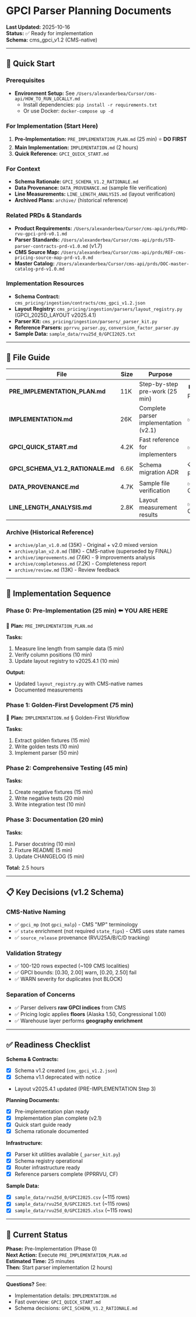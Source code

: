 # GPCI Parser Planning Documents

**Last Updated:** 2025-10-16  
**Status:** ✅ Ready for implementation  
**Schema:** cms_gpci_v1.2 (CMS-native)

---

## 🎯 **Quick Start**

### Prerequisites
- **Environment Setup:** See `/Users/alexanderbea/Cursor/cms-api/HOW_TO_RUN_LOCALLY.md`
  - Install dependencies: `pip install -r requirements.txt`
  - Or use Docker: `docker-compose up -d`

### For Implementation (Start Here)
1. **Pre-Implementation:** `PRE_IMPLEMENTATION_PLAN.md` (25 min) ⭐ **DO FIRST**
2. **Main Implementation:** `IMPLEMENTATION.md` (2 hours)
3. **Quick Reference:** `GPCI_QUICK_START.md`

### For Context
- **Schema Rationale:** `GPCI_SCHEMA_V1.2_RATIONALE.md`
- **Data Provenance:** `DATA_PROVENANCE.md` (sample file verification)
- **Line Measurements:** `LINE_LENGTH_ANALYSIS.md` (layout verification)
- **Archived Plans:** `archive/` (historical reference)

### Related PRDs & Standards
- **Product Requirements:** `/Users/alexanderbea/Cursor/cms-api/prds/PRD-rvu-gpci-prd-v0.1.md`
- **Parser Standards:** `/Users/alexanderbea/Cursor/cms-api/prds/STD-parser-contracts-prd-v1.0.md` (v1.7)
- **CMS Source Map:** `/Users/alexanderbea/Cursor/cms-api/prds/REF-cms-pricing-source-map-prd-v1.0.md`
- **Master Catalog:** `/Users/alexanderbea/Cursor/cms-api/prds/DOC-master-catalog-prd-v1.0.md`

### Implementation Resources
- **Schema Contract:** `cms_pricing/ingestion/contracts/cms_gpci_v1.2.json`
- **Layout Registry:** `cms_pricing/ingestion/parsers/layout_registry.py` (GPCI_2025D_LAYOUT v2025.4.1)
- **Parser Kit:** `cms_pricing/ingestion/parsers/_parser_kit.py`
- **Reference Parsers:** `pprrvu_parser.py`, `conversion_factor_parser.py`
- **Sample Data:** `sample_data/rvu25d_0/GPCI2025.txt`

---

## 📂 **File Guide**

| File | Size | Purpose | Status |
|------|------|---------|--------|
| **PRE_IMPLEMENTATION_PLAN.md** | 11K | Step-by-step pre-work (25 min) | ⏸️ In Progress |
| **IMPLEMENTATION.md** | 26K | Complete parser implementation (v2.1) | ✅ Ready |
| **GPCI_QUICK_START.md** | 4.2K | Fast reference for implementers | ✅ Ready |
| **GPCI_SCHEMA_V1.2_RATIONALE.md** | 6.6K | Schema migration ADR | 📋 Reference |
| **DATA_PROVENANCE.md** | 4.7K | Sample file verification | ✅ Complete |
| **LINE_LENGTH_ANALYSIS.md** | 2.8K | Layout measurement results | ✅ Complete |

### Archive (Historical Reference)
- `archive/plan_v1.0.md` (35K) - Original + v2.0 mixed version
- `archive/plan_v2.0.md` (18K) - CMS-native (superseded by FINAL)
- `archive/improvements.md` (7.6K) - 9 improvements analysis
- `archive/completeness.md` (7.2K) - Completeness report
- `archive/review.md` (13K) - Review feedback

---

## 🚀 **Implementation Sequence**

### Phase 0: Pre-Implementation (25 min) ⬅️ **YOU ARE HERE**
📄 **Plan:** `PRE_IMPLEMENTATION_PLAN.md`

**Tasks:**
1. Measure line length from sample data (5 min)
2. Verify column positions (10 min)
3. Update layout registry to v2025.4.1 (10 min)

**Output:**
- Updated `layout_registry.py` with CMS-native names
- Documented measurements

### Phase 1: Golden-First Development (75 min)
📄 **Plan:** `IMPLEMENTATION.md` § Golden-First Workflow

**Tasks:**
1. Extract golden fixtures (15 min)
2. Write golden tests (10 min)
3. Implement parser (50 min)

### Phase 2: Comprehensive Testing (45 min)
**Tasks:**
1. Create negative fixtures (15 min)
2. Write negative tests (20 min)
3. Write integration test (10 min)

### Phase 3: Documentation (20 min)
**Tasks:**
1. Parser docstring (10 min)
2. Fixture README (5 min)
3. Update CHANGELOG (5 min)

**Total:** 2.5 hours

---

## 📋 **Key Decisions (v1.2 Schema)**

### CMS-Native Naming
- ✅ `gpci_mp` (not `gpci_malp`) - CMS "MP" terminology
- ✅ `state` enrichment (not required `state_fips`) - CMS uses state names
- ✅ `source_release` provenance (RVU25A/B/C/D tracking)

### Validation Strategy
- ✅ 100-120 rows expected (~109 CMS localities)
- ✅ GPCI bounds: [0.30, 2.00] warn, [0.20, 2.50] fail
- ✅ WARN severity for duplicates (not BLOCK)

### Separation of Concerns
- ✅ Parser delivers **raw GPCI indices** from CMS
- ✅ Pricing logic applies **floors** (Alaska 1.50, Congressional 1.00)
- ✅ Warehouse layer performs **geography enrichment**

---

## ✅ **Readiness Checklist**

**Schema & Contracts:**
- [x] Schema v1.2 created (`cms_gpci_v1.2.json`)
- [x] Schema v1.1 deprecated with notice
-  Layout v2025.4.1 updated (PRE-IMPLEMENTATION Step 3)

**Planning Documents:**
- [x] Pre-implementation plan ready
- [x] Implementation plan complete (v2.1)
- [x] Quick start guide ready
- [x] Schema rationale documented

**Infrastructure:**
- [x] Parser kit utilities available (`_parser_kit.py`)
- [x] Schema registry operational
- [x] Router infrastructure ready
- [x] Reference parsers complete (PPRRVU, CF)

**Sample Data:**
- [x] `sample_data/rvu25d_0/GPCI2025.csv` (~115 rows)
- [x] `sample_data/rvu25d_0/GPCI2025.txt` (~115 rows)
- [x] `sample_data/rvu25d_0/GPCI2025.xlsx` (~115 rows)

---

## 🎯 **Current Status**

**Phase:** Pre-Implementation (Phase 0)  
**Next Action:** Execute `PRE_IMPLEMENTATION_PLAN.md`  
**Estimated Time:** 25 minutes  
**Then:** Start parser implementation (2 hours)

---

**Questions?** See:
- Implementation details: `IMPLEMENTATION.md`
- Fast overview: `GPCI_QUICK_START.md`
- Schema decisions: `GPCI_SCHEMA_V1.2_RATIONALE.md`

